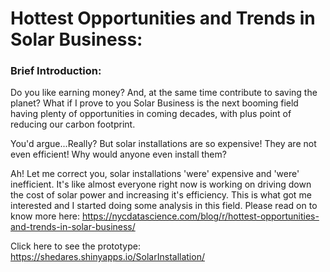 # Hottest Opportunities and Trends in Solar Business:

### Brief Introduction:
Do you like earning money? And, at the same time contribute to saving the planet? What if I prove to you Solar Business is the next booming field having plenty of opportunities in coming decades, with plus point of reducing our carbon footprint.

You'd argue...Really? But solar installations are so expensive! They are not even efficient! Why would anyone even install them?

Ah! Let me correct you, solar installations 'were' expensive and 'were' inefficient. It's like almost everyone right now is working on driving down the cost of solar power and increasing it's efficiency. This is what got me interested and I started doing some analysis in this field. Please read on to know more here: https://nycdatascience.com/blog/r/hottest-opportunities-and-trends-in-solar-business/

Click here to see the prototype:
https://shedares.shinyapps.io/SolarInstallation/
